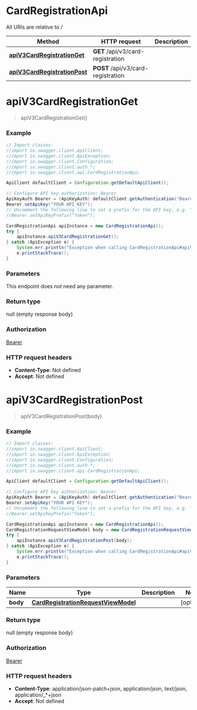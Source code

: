 # CardRegistrationApi

All URIs are relative to */*

Method | HTTP request | Description
------------- | ------------- | -------------
[**apiV3CardRegistrationGet**](CardRegistrationApi.md#apiV3CardRegistrationGet) | **GET** /api/v3/card-registration | 
[**apiV3CardRegistrationPost**](CardRegistrationApi.md#apiV3CardRegistrationPost) | **POST** /api/v3/card-registration | 

<a name="apiV3CardRegistrationGet"></a>
# **apiV3CardRegistrationGet**
> apiV3CardRegistrationGet()



### Example
```java
// Import classes:
//import io.swagger.client.ApiClient;
//import io.swagger.client.ApiException;
//import io.swagger.client.Configuration;
//import io.swagger.client.auth.*;
//import io.swagger.client.api.CardRegistrationApi;

ApiClient defaultClient = Configuration.getDefaultApiClient();

// Configure API key authorization: Bearer
ApiKeyAuth Bearer = (ApiKeyAuth) defaultClient.getAuthentication("Bearer");
Bearer.setApiKey("YOUR API KEY");
// Uncomment the following line to set a prefix for the API key, e.g. "Token" (defaults to null)
//Bearer.setApiKeyPrefix("Token");

CardRegistrationApi apiInstance = new CardRegistrationApi();
try {
    apiInstance.apiV3CardRegistrationGet();
} catch (ApiException e) {
    System.err.println("Exception when calling CardRegistrationApi#apiV3CardRegistrationGet");
    e.printStackTrace();
}
```

### Parameters
This endpoint does not need any parameter.

### Return type

null (empty response body)

### Authorization

[Bearer](../README.md#Bearer)

### HTTP request headers

 - **Content-Type**: Not defined
 - **Accept**: Not defined

<a name="apiV3CardRegistrationPost"></a>
# **apiV3CardRegistrationPost**
> apiV3CardRegistrationPost(body)



### Example
```java
// Import classes:
//import io.swagger.client.ApiClient;
//import io.swagger.client.ApiException;
//import io.swagger.client.Configuration;
//import io.swagger.client.auth.*;
//import io.swagger.client.api.CardRegistrationApi;

ApiClient defaultClient = Configuration.getDefaultApiClient();

// Configure API key authorization: Bearer
ApiKeyAuth Bearer = (ApiKeyAuth) defaultClient.getAuthentication("Bearer");
Bearer.setApiKey("YOUR API KEY");
// Uncomment the following line to set a prefix for the API key, e.g. "Token" (defaults to null)
//Bearer.setApiKeyPrefix("Token");

CardRegistrationApi apiInstance = new CardRegistrationApi();
CardRegistrationRequestViewModel body = new CardRegistrationRequestViewModel(); // CardRegistrationRequestViewModel | 
try {
    apiInstance.apiV3CardRegistrationPost(body);
} catch (ApiException e) {
    System.err.println("Exception when calling CardRegistrationApi#apiV3CardRegistrationPost");
    e.printStackTrace();
}
```

### Parameters

Name | Type | Description  | Notes
------------- | ------------- | ------------- | -------------
 **body** | [**CardRegistrationRequestViewModel**](CardRegistrationRequestViewModel.md)|  | [optional]

### Return type

null (empty response body)

### Authorization

[Bearer](../README.md#Bearer)

### HTTP request headers

 - **Content-Type**: application/json-patch+json, application/json, text/json, application/_*+json
 - **Accept**: Not defined

